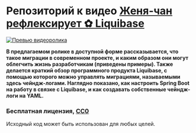 # Репозиторий к видео [Женя-чан рефлексирует ✿ Liquibase](https://youtu.be/ydVsA5Glxgs)

[![Превью видеоролика](http://lid.tv/images/video/preview/video-21-preview.png)](https://youtu.be/ydVsA5Glxgs)

**В предлагаемом ролике в доступной форме рассказывается, что такое миграции в современном проекте, и каким образом они могут облегчить жизнь разработчикам (приведены примеры). Также делается краткий обзор программного продукта Liquibase, с помощью которого можно управлять миграциями, называемыми здесь чейндж-логами. Наглядно показано, как настроить Spring Boot на работу в связке с Liquibase, и как создавать собственные чейндж-логи на YAML.**

### Бесплатная лицензия, [CC0](https://creativecommons.org/publicdomain/zero/1.0/deed.ru)
Исходный код может быть использован для любых целей.
